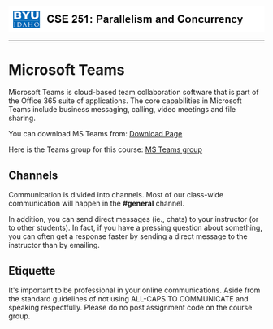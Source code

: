 ![](../site/banner.png)
***

# Microsoft Teams

Microsoft Teams is cloud-based team collaboration software that is part of the Office 365 suite of applications. The core capabilities in Microsoft Teams include business messaging, calling, video meetings and file sharing. 

You can download MS Teams from: [Download Page](https://teams.microsoft.com/downloads)

Here is the Teams group for this course: [MS Teams group](https://teams.microsoft.com/l/team/19%3a093ec1c3c95245fdb4f3523147e11f7c%40thread.tacv2/conversations?groupId=b02281c3-79f6-4e76-826b-a2977e967e10&tenantId=e6ac1d1f-d695-4ef1-91d4-94cddef8be11)

## Channels

Communication is divided into channels. Most of our class-wide communication will happen in the **#general** channel.

In addition, you can send direct messages (ie., chats) to your instructor (or to other students). In fact, if you have a pressing question about something, you can often get a response faster by sending a direct message to the instructor than by emailing.


## Etiquette

It's important to be professional in your online communications. Aside from the standard guidelines of not using ALL-CAPS TO COMMUNICATE and speaking respectfully.  Please do no post assignment code on the course group.